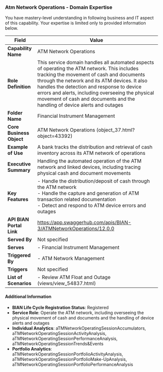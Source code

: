### Atm Network Operations - Domain Expertise
You have mastery-level understanding in following business and IT aspect of this capability. Your expertise is limited only to provided information below.



| Field | Value |
|-------|-------|
| **Capability Name** | ATM Network Operations |
| **Role Definition** | This service domain handles all automated aspects of operating the ATM network. This includes tracking the movement of cash and documents through the network and its ATM devices. It also handles the detection and response to device errors and alerts, including overseeing the physical movement of cash and documents and the handling of device alerts and outages |
| **Folder Name** | Financial Instrument Management |
| **Core Business Object** | ATM Network Operations (object_37.html?object=43392) |
| **Example of Use** | A bank tracks the distribution and retrieval of cash inventory across its ATM network of operations |
| **Executive Summary** | Handling the automated operation of the ATM network and linked devices, including tracing physical cash and document movements |
| **Key Features** | - Handle the distribution/deposit of cash through the ATM network<br>- Handle the capture and generation of ATM transaction related documentation<br>- Detect and respond to ATM device errors and outages |
| **API BIAN Portal Link** | https://app.swaggerhub.com/apis/BIAN-3/ATMNetworkOperations/12.0.0 |
| **Served By** | Not specified |
| **Serves** | - Financial Instrument Management |
| **Triggered By** | - ATM Network Management |
| **Triggers** | Not specified |
| **List of Scenarios** | - Review ATM Float and Outage (views/view_54837.html) |

#### Additional Information

- **BIAN Life Cycle Registration Status**: Registered
- **Service Role**: Operate the ATM network, including overseeing the physical movement of cash and documents and the handling of device alerts and outages
- **Individual Analytics**: aTMNetworkOperatingSessionAccumulators, aTMNetworkOperatingSessionActivityAnalysis, aTMNetworkOperatingSessionPerformanceAnalysis, aTMNetworkOperatingSessionTrends&Events
- **Portfolio Analytics**: aTMNetworkOperatingSessionPortfolioActivityAnalysis, aTMNetworkOperatingSessionPortfolioMake-UpAnalysis, aTMNetworkOperatingSessionPortfolioPerformanceAnalysis
